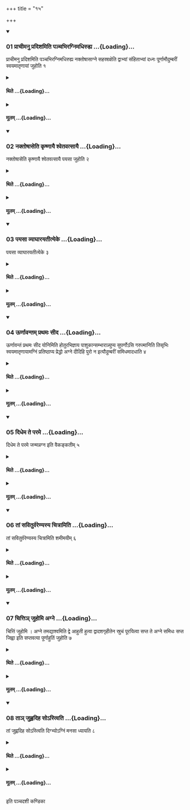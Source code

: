+++
title = "१५"

+++

<div class="js_include" includetitle="true" newlevelforh1="3" unfilled url="/vedAH_yajuH/taittirIyam/sUtram/ApastambaH/shrautam/vishvAsa-prastutiH/17/15/01_prAchImanu_pradishamiti_panchabhiragnimadhiruhya.md">
<details open><summary><h3>01 प्राचीमनु प्रदिशमिति पञ्चभिरग्निमधिरुह्य ...{Loading}...</h3></summary>

प्राचीमनु प्रदिशमिति पञ्चभिरग्निमधिरुह्य नक्तोषासाग्ने सहस्राक्षेति द्वाभ्यां संहिताभ्यां दध्नः पूर्णामौदुम्बरीं स्वयमातृणायां जुहोति १
</details>
</div>
<div class="js_include collapsed" newlevelforh1="4" title="थिते" unfilled url="/vedAH_yajuH/taittirIyam/sUtram/ApastambaH/shrautam/thite/17/15/01_prAchImanu_pradishamiti_panchabhiragnimadhiruhya.md">
<details><summary><h4>थिते ...{Loading}...</h4></summary>

प्राचीमनु प्रदिशमिति पञ्चभिरग्निमधिरुह्य नक्तोषासाग्ने सहस्राक्षेति द्वाभ्यां संहिताभ्यां दध्नः पूर्णामौदुम्बरीं स्वयमातृणायां जुहोति १
</details>
</div>
<div class="js_include collapsed" newlevelforh1="4" title="मूलम्" unfilled url="/vedAH_yajuH/taittirIyam/sUtram/ApastambaH/shrautam/mUlam/17/15/01_prAchImanu_pradishamiti_panchabhiragnimadhiruhya.md">
<details><summary><h4>मूलम् ...{Loading}...</h4></summary>

प्राचीमनु प्रदिशमिति पञ्चभिरग्निमधिरुह्य नक्तोषासाग्ने सहस्राक्षेति द्वाभ्यां संहिताभ्यां दध्नः पूर्णामौदुम्बरीं स्वयमातृणायां जुहोति १
</details>
</div>
<div class="js_include" includetitle="true" newlevelforh1="3" unfilled url="/vedAH_yajuH/taittirIyam/sUtram/ApastambaH/shrautam/vishvAsa-prastutiH/17/15/02_naktoShAseti_kRShNAyai_shvetavatsAyai.md">
<details open><summary><h3>02 नक्तोषासेति कृष्णायै श्वेतवत्सायै ...{Loading}...</h3></summary>

नक्तोषासेति कृष्णायै श्वेतवत्सायै पयसा जुहोति २
</details>
</div>
<div class="js_include collapsed" newlevelforh1="4" title="थिते" unfilled url="/vedAH_yajuH/taittirIyam/sUtram/ApastambaH/shrautam/thite/17/15/02_naktoShAseti_kRShNAyai_shvetavatsAyai.md">
<details><summary><h4>थिते ...{Loading}...</h4></summary>

नक्तोषासेति कृष्णायै श्वेतवत्सायै पयसा जुहोति २
</details>
</div>
<div class="js_include collapsed" newlevelforh1="4" title="मूलम्" unfilled url="/vedAH_yajuH/taittirIyam/sUtram/ApastambaH/shrautam/mUlam/17/15/02_naktoShAseti_kRShNAyai_shvetavatsAyai.md">
<details><summary><h4>मूलम् ...{Loading}...</h4></summary>

नक्तोषासेति कृष्णायै श्वेतवत्सायै पयसा जुहोति २
</details>
</div>
<div class="js_include" includetitle="true" newlevelforh1="3" unfilled url="/vedAH_yajuH/taittirIyam/sUtram/ApastambaH/shrautam/vishvAsa-prastutiH/17/15/03_payasA_vyAghArayatItyeke.md">
<details open><summary><h3>03 पयसा व्याघारयतीत्येके ...{Loading}...</h3></summary>

पयसा व्याघारयतीत्येके ३
</details>
</div>
<div class="js_include collapsed" newlevelforh1="4" title="थिते" unfilled url="/vedAH_yajuH/taittirIyam/sUtram/ApastambaH/shrautam/thite/17/15/03_payasA_vyAghArayatItyeke.md">
<details><summary><h4>थिते ...{Loading}...</h4></summary>

पयसा व्याघारयतीत्येके ३
</details>
</div>
<div class="js_include collapsed" newlevelforh1="4" title="मूलम्" unfilled url="/vedAH_yajuH/taittirIyam/sUtram/ApastambaH/shrautam/mUlam/17/15/03_payasA_vyAghArayatItyeke.md">
<details><summary><h4>मूलम् ...{Loading}...</h4></summary>

पयसा व्याघारयतीत्येके ३
</details>
</div>
<div class="js_include" includetitle="true" newlevelforh1="3" unfilled url="/vedAH_yajuH/taittirIyam/sUtram/ApastambaH/shrautam/vishvAsa-prastutiH/17/15/04_UrNAvantam_prathamaH_sIda.md">
<details open><summary><h3>04 ऊर्णावन्तम् प्रथमः सीद ...{Loading}...</h3></summary>

ऊर्णावन्तं प्रथमः सीद योनिमिति होतुरभिज्ञाय पाशुकान्सम्भारान्न्युप्य सुपर्णोऽसि गरुत्मानिति तिसृभिः स्वयमातृणायामग्निं प्रतिष्ठाप्य प्रेद्धो अग्ने दीदिहि पुरो न इत्यौदुम्बरीं समिधमादधाति ४
</details>
</div>
<div class="js_include collapsed" newlevelforh1="4" title="थिते" unfilled url="/vedAH_yajuH/taittirIyam/sUtram/ApastambaH/shrautam/thite/17/15/04_UrNAvantam_prathamaH_sIda.md">
<details><summary><h4>थिते ...{Loading}...</h4></summary>

ऊर्णावन्तं प्रथमः सीद योनिमिति होतुरभिज्ञाय पाशुकान्सम्भारान्न्युप्य सुपर्णोऽसि गरुत्मानिति तिसृभिः स्वयमातृणायामग्निं प्रतिष्ठाप्य प्रेद्धो अग्ने दीदिहि पुरो न इत्यौदुम्बरीं समिधमादधाति ४
</details>
</div>
<div class="js_include collapsed" newlevelforh1="4" title="मूलम्" unfilled url="/vedAH_yajuH/taittirIyam/sUtram/ApastambaH/shrautam/mUlam/17/15/04_UrNAvantam_prathamaH_sIda.md">
<details><summary><h4>मूलम् ...{Loading}...</h4></summary>

ऊर्णावन्तं प्रथमः सीद योनिमिति होतुरभिज्ञाय पाशुकान्सम्भारान्न्युप्य सुपर्णोऽसि गरुत्मानिति तिसृभिः स्वयमातृणायामग्निं प्रतिष्ठाप्य प्रेद्धो अग्ने दीदिहि पुरो न इत्यौदुम्बरीं समिधमादधाति ४
</details>
</div>
<div class="js_include" includetitle="true" newlevelforh1="3" unfilled url="/vedAH_yajuH/taittirIyam/sUtram/ApastambaH/shrautam/vishvAsa-prastutiH/17/15/05_didhema_te_parame.md">
<details open><summary><h3>05 दिधेम ते परमे ...{Loading}...</h3></summary>

दिधेम ते परमे जन्मन्नग्न इति वैकङ्कतीम् ५
</details>
</div>
<div class="js_include collapsed" newlevelforh1="4" title="थिते" unfilled url="/vedAH_yajuH/taittirIyam/sUtram/ApastambaH/shrautam/thite/17/15/05_didhema_te_parame.md">
<details><summary><h4>थिते ...{Loading}...</h4></summary>

दिधेम ते परमे जन्मन्नग्न इति वैकङ्कतीम् ५
</details>
</div>
<div class="js_include collapsed" newlevelforh1="4" title="मूलम्" unfilled url="/vedAH_yajuH/taittirIyam/sUtram/ApastambaH/shrautam/mUlam/17/15/05_didhema_te_parame.md">
<details><summary><h4>मूलम् ...{Loading}...</h4></summary>

दिधेम ते परमे जन्मन्नग्न इति वैकङ्कतीम् ५
</details>
</div>
<div class="js_include" includetitle="true" newlevelforh1="3" unfilled url="/vedAH_yajuH/taittirIyam/sUtram/ApastambaH/shrautam/vishvAsa-prastutiH/17/15/06_tAM_saviturvareNyasya_chitrAmiti.md">
<details open><summary><h3>06 तां सवितुर्वरेण्यस्य चित्रामिति ...{Loading}...</h3></summary>

तां सवितुर्वरेण्यस्य चित्रामिति शमीमयीम् ६
</details>
</div>
<div class="js_include collapsed" newlevelforh1="4" title="थिते" unfilled url="/vedAH_yajuH/taittirIyam/sUtram/ApastambaH/shrautam/thite/17/15/06_tAM_saviturvareNyasya_chitrAmiti.md">
<details><summary><h4>थिते ...{Loading}...</h4></summary>

तां सवितुर्वरेण्यस्य चित्रामिति शमीमयीम् ६
</details>
</div>
<div class="js_include collapsed" newlevelforh1="4" title="मूलम्" unfilled url="/vedAH_yajuH/taittirIyam/sUtram/ApastambaH/shrautam/mUlam/17/15/06_tAM_saviturvareNyasya_chitrAmiti.md">
<details><summary><h4>मूलम् ...{Loading}...</h4></summary>

तां सवितुर्वरेण्यस्य चित्रामिति शमीमयीम् ६
</details>
</div>
<div class="js_include" includetitle="true" newlevelforh1="3" unfilled url="/vedAH_yajuH/taittirIyam/sUtram/ApastambaH/shrautam/vishvAsa-prastutiH/17/15/07_chitti~n_juhomi_agne.md">
<details open><summary><h3>07 चित्तिञ् जुहोमि अग्ने ...{Loading}...</h3></summary>

चित्तिं जुहोमि । अग्ने तमद्याश्वमिति द्वे आहुती हुत्वा द्वादशगृहीतेन स्रुचं पूरयित्वा सप्त ते अग्ने समिधः सप्त जिह्वा इति सप्तवत्या पूर्णाहुतिं जुहोति ७
</details>
</div>
<div class="js_include collapsed" newlevelforh1="4" title="थिते" unfilled url="/vedAH_yajuH/taittirIyam/sUtram/ApastambaH/shrautam/thite/17/15/07_chitti~n_juhomi_agne.md">
<details><summary><h4>थिते ...{Loading}...</h4></summary>

चित्तिं जुहोमि । अग्ने तमद्याश्वमिति द्वे आहुती हुत्वा द्वादशगृहीतेन स्रुचं पूरयित्वा सप्त ते अग्ने समिधः सप्त जिह्वा इति सप्तवत्या पूर्णाहुतिं जुहोति ७
</details>
</div>
<div class="js_include collapsed" newlevelforh1="4" title="मूलम्" unfilled url="/vedAH_yajuH/taittirIyam/sUtram/ApastambaH/shrautam/mUlam/17/15/07_chitti~n_juhomi_agne.md">
<details><summary><h4>मूलम् ...{Loading}...</h4></summary>

चित्तिं जुहोमि । अग्ने तमद्याश्वमिति द्वे आहुती हुत्वा द्वादशगृहीतेन स्रुचं पूरयित्वा सप्त ते अग्ने समिधः सप्त जिह्वा इति सप्तवत्या पूर्णाहुतिं जुहोति ७
</details>
</div>
<div class="js_include" includetitle="true" newlevelforh1="3" unfilled url="/vedAH_yajuH/taittirIyam/sUtram/ApastambaH/shrautam/vishvAsa-prastutiH/17/15/08_tA~n_juhvadiha_so-stviti.md">
<details open><summary><h3>08 ताञ् जुह्वदिह सोऽस्त्विति ...{Loading}...</h3></summary>

तां जुह्वदिह सोऽस्त्विति दिग्भ्योऽग्निं मनसा ध्यायति ८
</details>
</div>
<div class="js_include collapsed" newlevelforh1="4" title="थिते" unfilled url="/vedAH_yajuH/taittirIyam/sUtram/ApastambaH/shrautam/thite/17/15/08_tA~n_juhvadiha_so-stviti.md">
<details><summary><h4>थिते ...{Loading}...</h4></summary>

तां जुह्वदिह सोऽस्त्विति दिग्भ्योऽग्निं मनसा ध्यायति ८
</details>
</div>
<div class="js_include collapsed" newlevelforh1="4" title="मूलम्" unfilled url="/vedAH_yajuH/taittirIyam/sUtram/ApastambaH/shrautam/mUlam/17/15/08_tA~n_juhvadiha_so-stviti.md">
<details><summary><h4>मूलम् ...{Loading}...</h4></summary>

तां जुह्वदिह सोऽस्त्विति दिग्भ्योऽग्निं मनसा ध्यायति ८
</details>
</div>

  
इति पञ्चदशी कण्डिका 
